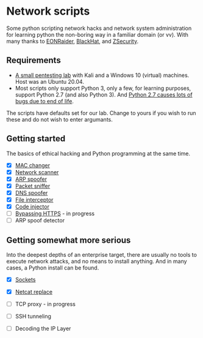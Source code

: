 # Network scripts

Some python scripting network hacks and network system administration for learning python the non-boring way in a familiar domain (or vv).
With many thanks to [EONRaider](https://github.com/EONRaider), [BlackHat](https://www.blackhat.com/), and [ZSecurity](https://zsecurity.org/).

## Requirements
* [A small pentesting lab](https://github.com/tymyrddin/ymrir/wiki/pentesting-lab.md) with Kali and a Windows 10 (virtual) machines. Host was an Ubuntu 20.04. 
* Most scripts only support Python 3, only a few, for learning purposes, support Python 2.7 (and also Python 3). And [Python 2.7 causes lots of bugs due to end of life](https://github.com/tymyrddin/ymrir/wiki/python-2.7-end-of-life.md).

The scripts have defaults set for our lab. Change to yours if you wish to run these and do not wish to enter argumants.

## Getting started

The basics of ethical hacking and Python programming at the same time.

- [x] [MAC changer](mac_changer)
- [x] [Network scanner](network_scanner) 
- [x] [ARP spoofer](arp_spoofer) 
- [x] [Packet sniffer](packet_sniffer) 
- [x] [DNS spoofer](dns_spoofer) 
- [x] [File interceptor](file_interceptor) 
- [x] [Code injector](code_injector) 
- [ ] [Bypassing HTTPS](bypass_https) - in progress
- [ ] ARP spoof detector 

## Getting somewhat more serious

Into the deepest depths of an enterprise target, there are usually no tools to execute network attacks, and no means to install anything.
And in many cases, a Python install can be found.

- [x] [Sockets](sockets) 
- [x] [Netcat replace](netcat_replace) 
- [ ] TCP proxy - in progress
- [ ] SSH tunneling
- [ ] Decoding the IP Layer

